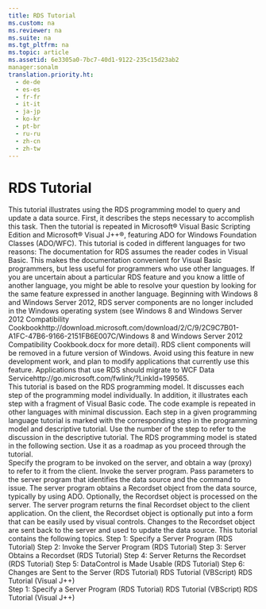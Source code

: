 ```yaml
---
title: RDS Tutorial
ms.custom: na
ms.reviewer: na
ms.suite: na
ms.tgt_pltfrm: na
ms.topic: article
ms.assetid: 6e3305a0-7bc7-40d1-9122-235c15d23ab2
manager:sonalm
translation.priority.ht: 
  - de-de
  - es-es
  - fr-fr
  - it-it
  - ja-jp
  - ko-kr
  - pt-br
  - ru-ru
  - zh-cn
  - zh-tw
---
```

# RDS Tutorial
<?xml version="1.0" encoding="utf-8"?>
<developerConceptualDocument xmlns="http://ddue.schemas.microsoft.com/authoring/2003/5" xmlns:xlink="http://www.w3.org/1999/xlink" xmlns:xsi="http://www.w3.org/2001/XMLSchema-instance" xsi:schemaLocation="http://ddue.schemas.microsoft.com/authoring/2003/5 http://dduestorage.blob.core.windows.net/ddueschema/developer.xsd">
  <introduction>
    <para>This tutorial illustrates using the RDS programming model to query and update a data source. First, it describes the steps necessary to accomplish this task. Then the tutorial is repeated in Microsoft® Visual Basic Scripting Edition and Microsoft® Visual J++®, featuring ADO for Windows Foundation Classes (ADO/WFC).</para>
    <para>This tutorial is coded in different languages for two reasons:  </para>
    <list class="bullet">
      <listItem>
        <para>The documentation for RDS assumes the reader codes in Visual Basic. This makes the documentation convenient for Visual Basic programmers, but less useful for programmers who use other languages.</para>
      </listItem>
      <listItem>
        <para>If you are uncertain about a particular RDS feature and you know a little of another language, you might be able to resolve your question by looking for the same feature expressed in another language.</para>
      </listItem>
    </list>
    <alert class="important">
      <para>Beginning with Windows 8 and Windows Server 2012, RDS server components are no longer included in the Windows operating system (see Windows 8 and <externalLink><linkText>Windows Server 2012 Compatibility Cookbook</linkText><linkUri>http://download.microsoft.com/download/2/C/9/2C9C7B01-A1FC-47B6-9166-2151FB6E007C/Windows 8 and Windows Server 2012 Compatibility Cookbook.docx</linkUri></externalLink> for more detail). RDS client components will be removed in a future version of Windows. Avoid using this feature in new development work, and plan to modify applications that currently use this feature. Applications that use RDS should migrate to <externalLink><linkText>WCF Data Service</linkText><linkUri>http://go.microsoft.com/fwlink/?LinkId=199565</linkUri></externalLink>.</para>
    </alert>
  </introduction>
  <section>
    <title>How the Tutorial is Presented</title>
    <content>
      <para>This tutorial is based on the RDS programming model. It discusses each step of the programming model individually. In addition, it illustrates each step with a fragment of Visual Basic code.</para>
      <para>The code example is repeated in other languages with minimal discussion. Each step in a given programming language tutorial is marked with the corresponding step in the programming model and descriptive tutorial. Use the number of the step to refer to the discussion in the descriptive tutorial.</para>
      <para>The RDS programming model is stated in the following section. Use it as a roadmap as you proceed through the tutorial.</para>
    </content>
  </section>
  <section>
    <title>RDS Programming Model with Objects</title>
    <content>
      <list class="bullet">
        <listItem>
          <para>Specify the program to be invoked on the server, and obtain a way (proxy) to refer to it from the client.</para>
        </listItem>
        <listItem>
          <para>Invoke the server program. Pass parameters to the server program that identifies the data source and the command to issue.</para>
        </listItem>
        <listItem>
          <para>The server program obtains a <legacyLink xlink:href="ede1415f-c3df-4cc5-a05b-2576b2b84b60">Recordset</legacyLink> object from the data source, typically by using ADO. Optionally, the <legacyBold>Recordset</legacyBold> object is processed on the server.</para>
        </listItem>
        <listItem>
          <para>The server program returns the final <legacyBold>Recordset</legacyBold> object to the client application.</para>
        </listItem>
        <listItem>
          <para>On the client, the <legacyBold>Recordset</legacyBold> object is optionally put into a form that can be easily used by visual controls.</para>
        </listItem>
        <listItem>
          <para>Changes to the <legacyBold>Recordset</legacyBold> object are sent back to the server and used to update the data source.</para>
        </listItem>
      </list>
      <para>This tutorial contains the following topics.  </para>
      <list class="bullet">
        <listItem>
          <para>
            <legacyLink xlink:href="d8bb35b1-c02a-4231-8d55-016e56e53b95">Step 1: Specify a Server Program (RDS Tutorial)</legacyLink>           </para>
        </listItem>
        <listItem>
          <para>
            <legacyLink xlink:href="5e74c2da-65ee-4de4-8b41-6eac45c3632e">Step 2: Invoke the Server Program (RDS Tutorial)</legacyLink>           </para>
        </listItem>
        <listItem>
          <para>
            <legacyLink xlink:href="9c6779c9-1208-4696-ac51-c39f3a6d9240">Step 3: Server Obtains a Recordset (RDS Tutorial)</legacyLink>           </para>
        </listItem>
        <listItem>
          <para>
            <legacyLink xlink:href="3d1855c4-419c-4810-b5ea-6c874b5e2905">Step 4: Server Returns the Recordset (RDS Tutorial)</legacyLink>           </para>
        </listItem>
        <listItem>
          <para>
            <legacyLink xlink:href="ed5c4a24-9804-4c85-817e-317652acb9b4">Step 5: DataControl is Made Usable (RDS Tutorial)</legacyLink>           </para>
        </listItem>
        <listItem>
          <para>
            <legacyLink xlink:href="b1e927d6-7d50-4978-9eef-045043cdce7a">Step 6: Changes are Sent to the Server (RDS Tutorial)</legacyLink>           </para>
        </listItem>
        <listItem>
          <para>
            <legacyLink xlink:href="e2a48c4d-88b1-43ff-a202-9cdec54997d2">RDS Tutorial (VBScript)</legacyLink>           </para>
        </listItem>
        <listItem>
          <para>
            <legacyLink xlink:href="d0d735e0-669a-41e7-ada2-8dd80924e349">RDS Tutorial (Visual J++)</legacyLink>           </para>
        </listItem>
      </list>
    </content>
  </section>
  <?Comment jrs: Are these redundant? 2006-02-10T12:50:00Z  Id='1?>
  <relatedTopics>
<link xlink:href="d8bb35b1-c02a-4231-8d55-016e56e53b95">Step 1: Specify a Server Program (RDS Tutorial)</link>
<link xlink:href="e2a48c4d-88b1-43ff-a202-9cdec54997d2">RDS Tutorial (VBScript)</link>
<link xlink:href="d0d735e0-669a-41e7-ada2-8dd80924e349">RDS Tutorial (Visual J++)</link>
</relatedTopics>
  <?CommentEnd Id='1'
    ?>
</developerConceptualDocument>
